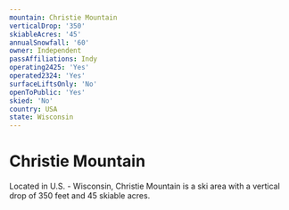 ```yaml
---
mountain: Christie Mountain
verticalDrop: '350'
skiableAcres: '45'
annualSnowfall: '60'
owner: Independent
passAffiliations: Indy
operating2425: 'Yes'
operated2324: 'Yes'
surfaceLiftsOnly: 'No'
openToPublic: 'Yes'
skied: 'No'
country: USA
state: Wisconsin
---
```


# Christie Mountain

Located in U.S. - Wisconsin, Christie Mountain is a ski area with a vertical drop of 350 feet and 45 skiable acres.
